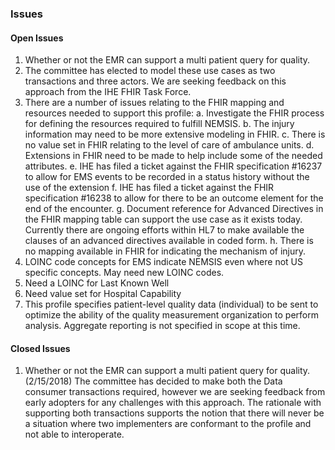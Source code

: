 ### Issues

#### Open Issues

1.	Whether or not the EMR can support a multi patient query for quality.
2.	The committee has elected to model these use cases as two transactions and three actors. We are seeking feedback on this approach from the IHE FHIR Task Force.
3.	There are a number of issues relating to the FHIR mapping and resources needed to support this profile:
	a.	Investigate the FHIR process for defining the resources required to fulfill NEMSIS. 
	b.	The injury information may need to be more extensive modeling in FHIR.
	c.	There is no value set in FHIR relating to the level of care of ambulance units. 
	d.	Extensions in FHIR need to be made to help include some of the needed attributes.
	e.	IHE has filed a ticket against the FHIR specification #16237 to allow for EMS events to be recorded in a status history without the use of the extension
	f.	IHE has filed a ticket against the FHIR specification #16238 to allow for there to be an outcome element for the end of the encounter.
	g.	Document reference for Advanced Directives in the FHIR mapping table can support the use case as it exists today. Currently there are ongoing efforts within HL7 to make available the clauses of an advanced directives available in coded form. 
	h.	There is no mapping available in FHIR for indicating the mechanism of injury.
4.	LOINC code concepts for EMS indicate NEMSIS even where not US specific concepts. May need new LOINC codes.
5.	Need a LOINC for Last Known Well
6.	Need value set for Hospital Capability
7.	This profile specifies patient-level quality data (individual) to be sent to optimize the ability of the quality measurement organization to perform analysis. Aggregate reporting is not specified in scope at this time.


#### Closed Issues

1.	Whether or not the EMR can support a multi patient query for quality.
(2/15/2018) The committee has decided to make both the Data consumer transactions required, however we are seeking feedback from early adopters for any challenges with this approach. The rationale with supporting both transactions supports the notion that there will never be a situation where two implementers are conformant to the profile and not able to interoperate. 